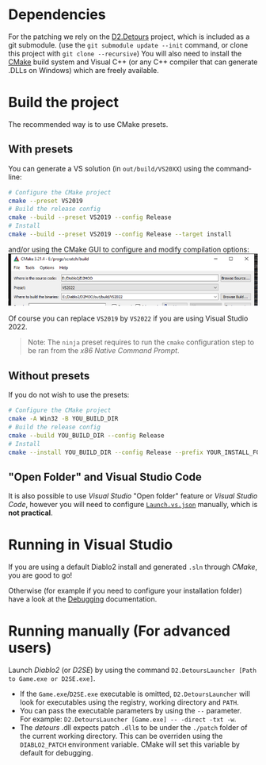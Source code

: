 # Dependencies

For the patching we rely on the [D2.Detours](https://github.com/Lectem/D2.Detours.git) project, which is included as a git submodule. (use the `git submodule update --init` command, or clone this project with `git clone --recursive`)
You will also need to install the [CMake](https://cmake.org) build system and Visual C++ (or any C++ compiler that can generate .DLLs on Windows) which are freely available.


# Build the project

The recommended way is to use CMake presets.

## With presets

You can generate a VS solution (in `out/build/VS20XX`) using the command-line:

```sh
# Configure the CMake project
cmake --preset VS2019
# Build the release config
cmake --build --preset VS2019 --config Release
# Install
cmake --build --preset VS2019 --config Release --target install
```
and/or using the CMake GUI to configure and modify compilation options:
![CMake GUI](assets/img/CMake-GUI.png)


Of course you can replace `VS2019` by `VS2022` if you are using Visual Studio 2022.

> Note: The `ninja` preset requires to run the `cmake` configuration step to be ran from the *x86 Native Command Prompt*.

## Without presets

If you do not wish to use the presets:

```sh
# Configure the CMake project
cmake -A Win32 -B YOU_BUILD_DIR
# Build the release config
cmake --build YOU_BUILD_DIR --config Release
# Install
cmake --install YOU_BUILD_DIR --config Release --prefix YOUR_INSTALL_FOLDER
```

## "Open Folder" and Visual Studio Code

It is also possible to use *Visual Studio* "Open folder" feature or *Visual Studio Code*, however you will need to configure [`Launch.vs.json`](https://learn.microsoft.com/en-us/cpp/build/configure-cmake-debugging-sessions?view=msvc-170#launchvsjson-reference) manually, which is **not practical**.

# Running in Visual Studio

If you are using a default Diablo2 install and generated `.sln` through *CMake*, you are good to go!

Otherwise (for example if you need to configure your installation folder) have a look at the [Debugging](Debugging.md) documentation.

# Running manually (For advanced users)

Launch *Diablo2* (or *D2SE*) by using the command `D2.DetoursLauncher [Path to Game.exe or D2SE.exe]`.
- If the `Game.exe`/`D2SE.exe` executable is omitted, `D2.DetoursLauncher` will look for executables using the registry, working directory and `PATH`.
- You can pass the executable parameters by using the `--` parameter.  
  For example: `D2.DetoursLauncher [Game.exe] -- -direct -txt -w`.
- The *detours* .dll expects patch `.dll`s to be under the `./patch` folder of the current working directory. This can be overriden using the `DIABLO2_PATCH` environment variable. CMake will set this variable by default for debugging.

